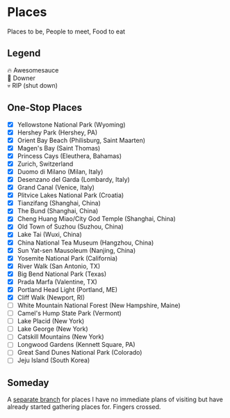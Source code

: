 Places
======
Places to be, People to meet, Food to eat

## Legend
:fire: Awesomesauce  
:poop: Downer  
:skull: RIP (shut down)  

## One-Stop Places
- [x] Yellowstone National Park (Wyoming)
- [x] Hershey Park (Hershey, PA)
- [x] Orient Bay Beach (Philisburg, Saint Maarten)
- [x] Magen's Bay (Saint Thomas)
- [x] Princess Cays (Eleuthera, Bahamas)
- [x] Zurich, Switzerland
- [x] Duomo di Milano (Milan, Italy)
- [x] Desenzano del Garda (Lombardy, Italy)
- [x] Grand Canal (Venice, Italy)
- [x] Plitvice Lakes National Park (Croatia)
- [x] Tianzifang (Shanghai, China)
- [x] The Bund (Shanghai, China)
- [x] Cheng Huang Miao/City God Temple (Shanghai, China)
- [x] Old Town of Suzhou (Suzhou, China)
- [x] Lake Tai (Wuxi, China)
- [x] China National Tea Museum (Hangzhou, China)
- [x] Sun Yat-sen Mausoleum (Nanjing, China)
- [x] Yosemite National Park (California)
- [x] River Walk (San Antonio, TX)
- [x] Big Bend National Park (Texas)
- [x] Prada Marfa (Valentine, TX)
- [x] Portland Head Light (Portland, ME)
- [x] Cliff Walk (Newport, RI)
- [ ] White Mountain National Forest (New Hampshire, Maine)
- [ ] Camel's Hump State Park (Vermont)
- [ ] Lake Placid (New York)
- [ ] Lake George (New York)
- [ ] Catskill Mountains (New York)
- [ ] Longwood Gardens (Kennett Square, PA)
- [ ] Great Sand Dunes National Park (Colorado)
- [ ] Jeju Island (South Korea)

## Someday
A [separate branch](https://github.com/lllychen/places/tree/someday) for places I have no immediate plans of visiting but have already started gathering places for. Fingers crossed.

